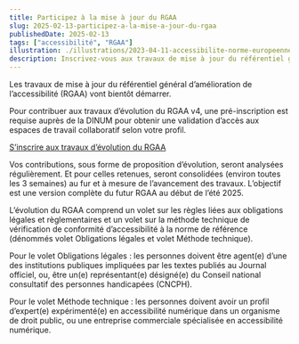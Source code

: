 ```yaml
---
title: Participez à la mise à jour du RGAA
slug: 2025-02-13-participez-a-la-mise-a-jour-du-rgaa
publishedDate: 2025-02-13
tags: ["accessibilité", "RGAA"]
illustration: ./illustrations/2023-04-11-accessibilite-norme-europeenne-francais.png
description: Inscrivez-vous aux travaux de mise à jour du référentiel général d’amélioration de l’accessibilité (RGAA).
---
```


<p class="fr-text--lead">Les travaux de mise à jour du référentiel général d’amélioration de l’accessibilité (RGAA) vont bientôt démarrer.</p>

Pour contribuer aux travaux d’évolution du RGAA v4, une pré-inscription est requise auprès de la DINUM pour obtenir une validation d’accès aux espaces de travail collaboratif selon votre profil.

<a href="https://www.demarches-simplifiees.fr/commencer/pre-inscription-aux-travaux-d-evolution-du-rgaa" class="fr-btn" target="_blank" title="S’inscrire aux travaux d’évolution du RGAA - nouvelle fenêtre">S’inscrire aux travaux d’évolution du RGAA</a>

Vos contributions, sous forme de proposition d’évolution, seront analysées régulièrement. Et pour celles retenues, seront consolidées (environ toutes les 3 semaines) au fur et à mesure de l’avancement des travaux. L’objectif est une version complète du futur RGAA au début de l’été 2025.


L’évolution du RGAA comprend un volet sur les règles liées aux obligations légales et règlementaires et un volet sur la méthode technique de vérification de conformité d’accessibilité à la norme de référence (dénommés volet Obligations légales et volet Méthode technique).

Pour le volet Obligations légales : les personnes doivent être agent(e) d’une des institutions publiques impliquées par les textes publiés au Journal officiel, ou, être un(e) représentant(e) désigné(e) du Conseil national consultatif des personnes handicapées (CNCPH).

Pour le volet Méthode technique : les personnes doivent avoir un profil d’expert(e) expérimenté(e) en accessibilité numérique dans un organisme de droit public, ou une entreprise commerciale spécialisée en accessibilité numérique.